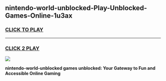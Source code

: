 
## nintendo-world-unblocked-Play-Unblocked-Games-Online-1u3ax
<h3>
<a href="https://premium76.site?title=nintendo-world-unblocked&ref=25A">CLICK TO PLAY</a></h3>
<hr>

<h3>
<a href="https://premium76.site?title=nintendo-world-unblocked&ref=25A">CLICK 2 PLAY</a>
  
</h3>

<a href="https://premium76.site?title=nintendo-world-unblocked&ref=25A"><img src="https://clearcache.store/games.png"></a>


**nintendo-world-unblocked games unblocked: Your Gateway to Fun and Accessible Online Gaming**
